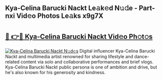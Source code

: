 ## Kya-Celina Barucki Nackt Le𝚊k𝚎d N𝚞𝚍e - Part-nxi Vid𝚎o Photos Le𝚊ks x9g7X

# <h2><a href="http://fb1dqfh.evod.top/?m=Kya-Celina+Barucki+Nackt">🔗 👉🔴 Kya-Celina Barucki Nackt Vid𝚎o Ph𝚘t𝚘s</a></h2>

[![Kya-Celina Barucki Nackt N𝚞d𝚎s](https://i.imgur.com/8V9OHl7.gif)](http://fb1dqfh.evod.top/?m=Kya-Celina+Barucki+Nackt)
Digital influencer Kya-Celina Barucki Nackt and multimedia artist renowned for sharing lifestyle and dance-related content via solo and collaborative performances and brief vlogs. Kya-Celina Barucki Nackt public persona is one of ambition and drive, but he's also known for his generosity and kindness. 
